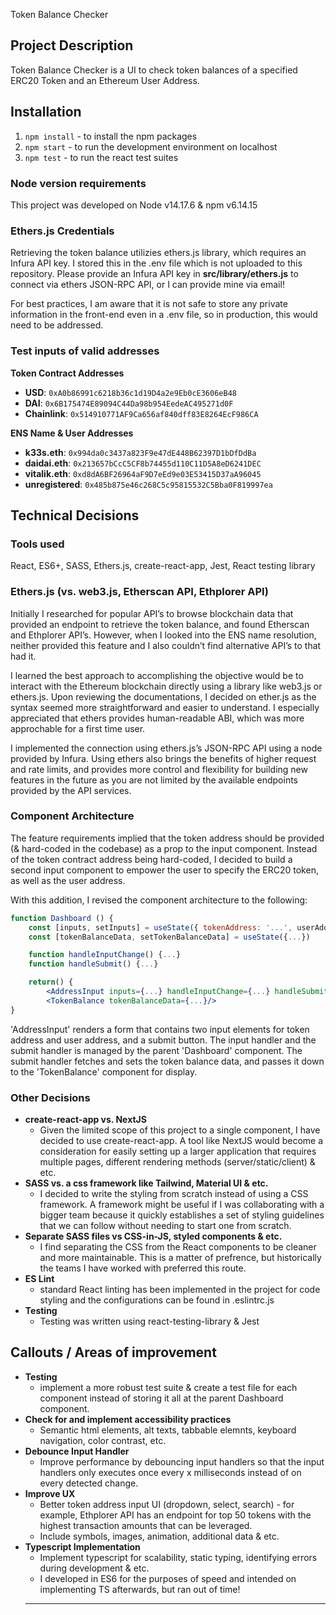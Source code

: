 Token Balance Checker

## Project Description
Token Balance Checker is a UI to check token balances of a specified ERC20 Token and an Ethereum User Address.

## Installation

1. `npm install` - to install the npm packages
2. `npm start` - to run the development environment on localhost
3. `npm test` - to run the react test suites

### Node version requirements

This project was developed on Node v14.17.6 & npm v6.14.15

### Ethers.js Credentials

Retrieving the token balance utilizies ethers.js library, which requires an Infura API key. I stored this in the .env file which is not uploaded to this repository. Please provide an Infura API key in **src/library/ethers.js** to connect via ethers JSON-RPC API, or I can provide mine via email!

For best practices, I am aware that it is not safe to store any private information in the front-end even in a .env file, so in production, this would need to be addressed.

### Test inputs of valid addresses
**Token Contract Addresses**
- **USD**: `0xA0b86991c6218b36c1d19D4a2e9Eb0cE3606eB48`
- **DAI**: `0x6B175474E89094C44Da98b954EedeAC495271d0F`
- **Chainlink**: `0x514910771AF9Ca656af840dff83E8264EcF986CA`

**ENS Name & User Addresses**
- **k33s.eth**: `0x994da0c3437a823F9e47dE448B62397D1bDfDdBa`
- **daidai.eth**: `0x213657bCcC5CF8b74455d110C11D5A8eD6241DEC`
- **vitalik.eth**: `0xd8dA6BF26964aF9D7eEd9e03E53415D37aA96045`
- **unregistered**: `0x485b875e46c268C5c95815532C5Bba0F819997ea`


## Technical Decisions
### Tools used

React, ES6+, SASS, Ethers.js, create-react-app, Jest, React testing library

### Ethers.js (vs. web3.js, Etherscan API, Ethplorer API)

Initially I researched for popular API’s to browse blockchain data that provided an endpoint to retrieve the token balance, and found Etherscan and Ethplorer API’s. However, when I looked into the ENS name resolution, neither provided this feature and I also couldn’t find alternative API’s to that had it.

I learned the best approach to accomplishing the objective would be to interact with the Ethereum blockchain directly using a library like web3.js or ethers.js. Upon reviewing the documentations, I decided on ether.js as the syntax seemed more straightforward and easier to understand. I especially appreciated that ethers provides human-readable ABI, which was more approchable for a first time user. 

I implemented the connection using ethers.js’s JSON-RPC API using a node provided by Infura. Using ethers also brings the benefits of higher request and rate limits, and provides more control and flexibility for building new features in the future as you are not limited by the available endpoints provided by the API services.

### Component Architecture

The feature requirements implied that the token address should be provided (& hard-coded in the codebase) as a prop to the input component. Instead of the token contract address being hard-coded, I decided to build a second input component to empower the user to specify the ERC20 token, as well as the user address.

With this addition, I revised the component architecture to the following:

```jsx
function Dashboard () {
	const [inputs, setInputs] = useState({ tokenAddress: '...', userAddress'...'})
	const [tokenBalanceData, setTokenBalanceData] = useState({...})

	function handleInputChange() {...}
	function handleSubmit() {...}

	return() {
		<AddressInput inputs={...} handleInputChange={...} handleSubmit={...}/>
		<TokenBalance tokenBalanceData={...}/>
}
```

'AddressInput' renders a form that contains two input elements for token address and user address, and a submit button. The input handler and the submit handler is managed by the parent 'Dashboard' component. The submit handler fetches and sets the token balance data, and passes it down to the 'TokenBalance' component for display.

### Other Decisions
- **create-react-app vs. NextJS** 
  - Given the limited scope of this project to a single component, I have decided to use create-react-app. A tool like NextJS would become a consideration for easily setting up a larger application that requires multiple pages, different rendering methods (server/static/client) & etc.
- **SASS vs. a css framework like Tailwind, Material UI & etc.** 
  - I decided to write the styling from scratch instead of using a CSS framework. A framework might be useful if I was collaborating with a bigger team because it quickly establishes a set of styling guidelines that we can follow without needing to start one from scratch.
- **Separate SASS files vs CSS-in-JS, styled components & etc.**
  - I find separating the CSS from the React components to be cleaner and more maintainable. This is a matter of prefrence, but historically the teams I have worked with preferred this route.
- **ES Lint**
  - standard React linting has been implemented in the project for code styling and the configurations can be found in .eslintrc.js
- **Testing**
  - Testing was written using react-testing-library & Jest

## Callouts / Areas of improvement
- **Testing**
  - implement a more robust test suite & create a test file for each component instead of storing it all at the parent Dashboard component.
- **Check for and implement accessibility practices**
  - Semantic html elements, alt texts, tabbable elemnts, keyboard navigation, color contrast, etc.
- **Debounce Input Handler**
  - Improve performance by debouncing input handlers so that the input handlers only executes once every x milliseconds instead of on every detected change.
- **Improve UX**
  - Better token address input UI (dropdown, select, search) - for example, Ethplorer API has an endpoint for top 50 tokens with the highest transaction amounts that can be leveraged.
  - Include symbols, images, animation, additional data & etc.
- **Typescript Implementation**
  - Implement typescript for scalability, static typing, identifying errors during development & etc.
  - I developed in ES6 for the purposes of speed and intended on implementing TS afterwards, but ran out of time!
  ****